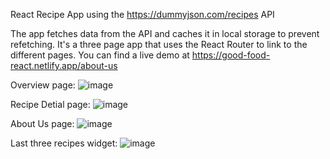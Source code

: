 React Recipe App using the https://dummyjson.com/recipes API

The app fetches data from the API and caches it in local storage to prevent refetching. It's a three page app that uses the React Router to link to the different pages. You can find a live demo at https://good-food-react.netlify.app/about-us

Overview page:
![image](https://github.com/Sikkepit/GoodFood/assets/148398668/1700f835-d3aa-4b62-8363-3ec4563933e9)

Recipe Detial page:
![image](https://github.com/Sikkepit/GoodFood/assets/148398668/5b543429-7815-4125-93f0-83a032037349)

About Us page:
![image](https://github.com/Sikkepit/GoodFood/assets/148398668/df7a00dc-4770-4f38-91b3-0e47f79e696b)

Last three recipes widget: 
![image](https://github.com/Sikkepit/GoodFood/assets/148398668/8460484f-a437-4af6-9aa3-4b3d34949463)



